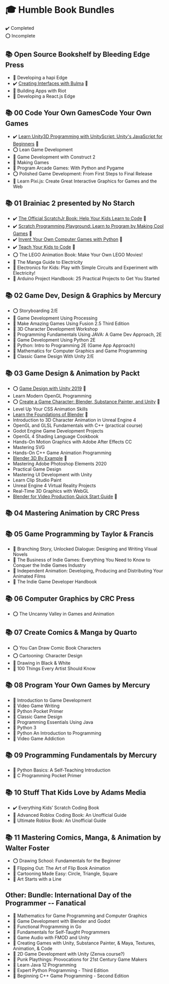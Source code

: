 # :mortar_board: Humble Book Bundles

:heavy_check_mark: Completed  
:o: Incomplete

## :books: Open Source Bookshelf by Bleeding Edge Press

- :construction: Developing a hapi Edge
- :heavy_check_mark: [Creating Interfaces with Bulma](https://github.com/learning-software-development/learning-web-application-development/tree/master/humble-book-bundle) :rocket:
- :construction: Building Apps with Riot
- :construction: Developing a React.js Edge

## :books: 00 Code Your Own GamesCode Your Own Games

- :heavy_check_mark: [Learn Unity3D Programming with UnityScript: Unity's JavaScript for Beginners](https://github.com/learning-game-development/learning-unity-game-development/tree/master/Packtpub-Unity-Tutorials) :rocket:
- :o: Lean Game Development
- :construction: Game Development with Construct 2
- :construction: Making Games
- :construction: Program Arcade Games: With Python and Pygame
- :o: Polished Game Development: From First Steps to Final Release
- :construction: Learn Pixi.js: Create Great Interactive Graphics for Games and the Web

## :books: 01 Brainiac 2 presented by No Starch

- :heavy_check_mark: [The Official ScratchJr Book: Help Your Kids Learn to Code](https://github.com/learning-game-development/learning-scratch-game-development/tree/main) :rocket:
- :heavy_check_mark: [Scratch Programming Playground: Learn to Program by Making Cool Games](https://github.com/learning-game-development/learning-scratch-game-development/tree/main) :rocket:
- :heavy_check_mark: [Invent Your Own Computer Games with Python](https://github.com/learning-game-development/learning-python-game-development/tree/master/invent-your-own-computer-games-with-python) :rocket:
- :heavy_check_mark: [Teach Your Kids to Code](https://github.com/learning-game-development/learning-python-game-development/tree/master/teach-your-kids-to-code) :rocket:
- :o: The LEGO Animation Book: Make Your Own LEGO Movies!
- :construction: The Manga Guide to Electricity
- :construction: Electronics for Kids: Play with Simple Circuits and Experiment with Electricity!
- :construction: Arduino Project Handbook: 25 Practical Projects to Get You Started

## :books: 02 Game Dev, Design & Graphics by Mercury

- :o: Storyboarding 2/E
- :construction: Game Development Using Processing
- :construction: Make Amazing Games Using Fusion 2.5 Third Edition
- :construction: 3D Character Development Workshop
- :construction: Programming Fundamentals Using JAVA: A Game Dev Approach, 2E
- :construction: Game Development Using Python 2E
- :construction: Python: Intro to Programming 2E (Game App Approach)
- :construction: Mathematics for Computer Graphics and Game Programming
- :construction: Classic Game Design With Unity 2/E

## :books: 03 Game Design & Animation by Packt

- :o: [Game Design with Unity 2019](https://github.com/learning-game-development/learning-unity-game-development/tree/master/Packtpub-Unity-Tutorials) :rocket:
- Learn Modern OpenGL Programming
- :o: [Create a Game Character: Blender, Substance Painter, and Unity](https://github.com/learning-game-development/learning-unity-game-development/tree/master/Packtpub-Unity-Tutorials) :rocket:
- Level Up Your CSS Animation Skills
- [Learn the Foundations of Blender](/) :rocket:
- Introduction to 3D Character Animation in Unreal Engine 4
- OpenGL and GLSL Fundamentals with C++ (practical course)
- Godot Engine Game Development Projects
- OpenGL 4 Shading Language Cookbook
- Hands-On Motion Graphics with Adobe After Effects CC
- Mastering SVG
- Hands-On C++ Game Animation Programming
- [Blender 3D By Example](/) :rocket:
- Mastering Adobe Photoshop Elements 2020
- Practical Game Design
- Mastering UI Development with Unity
- Learn Clip Studio Paint
- Unreal Engine 4 Virtual Reality Projects
- Real-Time 3D Graphics with WebGL
- [Blender for Video Production Quick Start Guide](/) :rocket:

## :books: 04 Mastering Animation by CRC Press

## :books: 05 Game Programming by Taylor & Francis

- :construction: Branching Story, Unlocked Dialogue: Designing and Writing Visual Novels
- :construction: The Business of Indie Games: Everything You Need to Know to Conquer the Indie Games Industry
- :construction: Independent Animation: Developing, Producing and Distributing Your Animated Films
- :construction: The Indie Game Developer Handbook

## :books: 06 Computer Graphics by CRC Press

- :o: The Uncanny Valley in Games and Animation

## :books: 07 Create Comics & Manga by Quarto

- :o: You Can Draw Comic Book Characters
- :o: Cartooning: Character Design
- :construction: Drawing in Black & White
- :construction: 100 Things Every Artist Should Know

## :books: 08 Program Your Own Games by Mercury

- :construction: Introduction to Game Development
- :construction: Video Game Writing
- :construction: Python Pocket Primer
- :construction: Classic Game Design
- :construction: Programming Essentials Using Java
- :construction: Python 3
- :construction: Python An Introduction to Programming
- :construction: Video Game Addiction

## :books: 09 Programming Fundamentals by Mercury

- :construction: Python Basics: A Self-Teaching Introduction
- :construction: C Programming Pocket Primer

## :books: 10 Stuff That Kids Love by Adams Media

- :heavy_check_mark: Everything Kids’ Scratch Coding Book
- :construction: Advanced Roblox Coding Book: An Unofficial Guide
- :construction: Ultimate Roblox Book: An Unofficial Guide

## :books: 11 Mastering Comics, Manga, & Animation by Walter Foster

- :o: Drawing School: Fundamentals for the Beginner
- :construction: Flipping Out: The Art of Flip Book Animation
- :construction: Cartooning Made Easy: Circle, Triangle, Square
- :construction: Art Starts with a Line

## Other: Bundle: International Day of the Programmer -- Fanatical

- :construction: Mathematics for Game Programming and Computer Graphics
- :construction: Game Development with Blender and Godot
- :construction: Functional Programming in Go
- :construction: Fundamentals for Self-Taught Programmers
- :construction: Game Audio with FMOD and Unity
- :construction: Creating Games with Unity, Substance Painter, & Maya, Textures, Animation, & Code
- :construction: 2D Game Development with Unity (Zenva course?)
- :construction: Punk Playthings: Provocations for 21st Century Game Makers
- :construction: Learn Java 12 Programming
- :construction: Expert Python Programming - Third Edition
- :construction: Beginning C++ Game Programming - Second Edition
